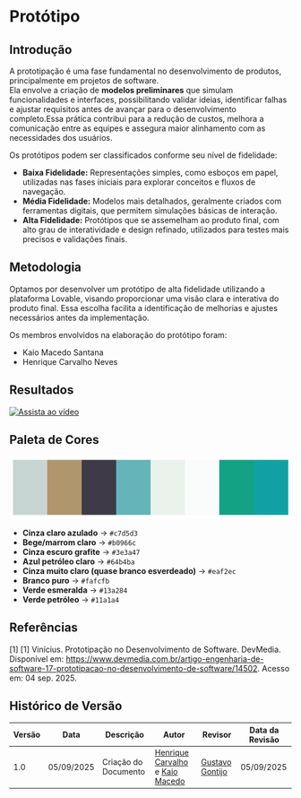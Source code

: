 # __Protótipo__


## __Introdução__


A prototipação é uma fase fundamental no desenvolvimento de produtos, principalmente em projetos de software.  
Ela envolve a criação de **modelos preliminares** que simulam funcionalidades e interfaces, possibilitando validar ideias, identificar falhas e ajustar requisitos antes de avançar para o desenvolvimento completo.Essa prática contribui para a redução de custos, melhora a comunicação entre as equipes e assegura maior alinhamento com as necessidades dos usuários.



Os protótipos podem ser classificados conforme seu nível de fidelidade:


- **Baixa Fidelidade:** Representações simples, como esboços em papel, utilizadas nas fases iniciais para explorar conceitos e fluxos de navegação.</li>
- **Média Fidelidade:** Modelos mais detalhados, geralmente criados com ferramentas digitais, que permitem simulações básicas de interação.</li>
- **Alta Fidelidade:** Protótipos que se assemelham ao produto final, com alto grau de interatividade e design refinado, utilizados para testes mais precisos e validações finais.


## __Metodologia__

Optamos por desenvolver um protótipo de alta fidelidade utilizando a plataforma Lovable, visando proporcionar uma visão clara e interativa do produto final. Essa escolha facilita a identificação de melhorias e ajustes necessários antes da implementação.

Os membros envolvidos na elaboração do protótipo foram:

- Kaio Macedo Santana</li>
- Henrique Carvalho Neves</li>

## __Resultados__

[![Assista ao vídeo](https://img.youtube.com/vi/e2K6XnH62Jw/0.jpg)](https://youtu.be/e2K6XnH62Jw?si=LGEnw9WOqedPaECp)


## __Paleta de Cores__

![Paleta de cores](image.png)

- **Cinza claro azulado** → `#c7d5d3`
- **Bege/marrom claro** → `#b0966c`
- **Cinza escuro grafite** → `#3e3a47`
- **Azul petróleo claro** → `#64b4ba`
- **Cinza muito claro (quase branco esverdeado)** → `#eaf2ec`
- **Branco puro** → `#fafcfb`
- **Verde esmeralda** → `#13a284`
- **Verde petróleo** → `#11a1a4`

## __Referências__

[1] [1] Vinícius. Prototipação no Desenvolvimento de Software. DevMedia. Disponível em: https://www.devmedia.com.br/artigo-engenharia-de-software-17-prototipacao-no-desenvolvimento-de-software/14502. Acesso em: 04 sep. 2025.


## __Histórico de Versão__


| Versão | Data | Descrição | Autor | Revisor | Data da Revisão |
|--------|------|-----------|--------|---------|-----------------|
| 1.0 | 05/09/2025 | Criação do Documento | [Henrique Carvalho](https://github.com/henriquecarv3) e [Kaio Macedo](https://github.com/bigkaio)|[Gustavo Gontijo](https://github.com/Guga301104)  | 05/09/2025 |